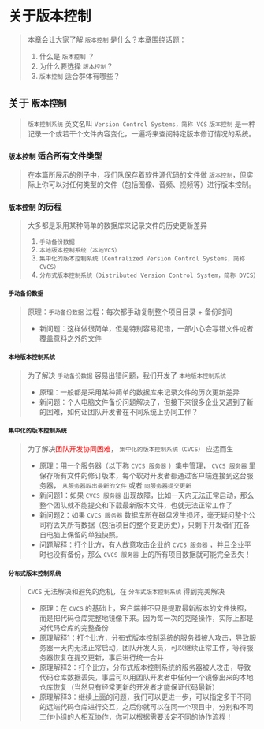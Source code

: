 # 关于版本控制

> 本章会让大家了解 `版本控制` 是什么？本章围绕话题：
>
> 1.  什么是 `版本控制` ？
> 2.  为什么要选择 `版本控制`？
> 3.  `版本控制` 适合群体有哪些？

## 关于 `版本控制`

> `版本控制系统` 英文名叫 `Version Control Systems，简称 VCS`
> `版本控制` 是一种记录一个或若干个文件内容变化，一遍将来查阅特定版本修订情况的系统。

### `版本控制` 适合所有文件类型

> 在本篇所展示的例子中，我们队保存着软件源代码的文件做 `版本控制`，但实际上你可以对任何类型的文件（包括图像、音频、视频等）进行版本控制。

### `版本控制` 的历程

> 大多都是采用某种简单的数据库来记录文件的历史更新差异
>
> 1.  `手动备份数据`
> 2.  `本地版本控制系统（本地VCS）`
> 3.  `集中化的版本控制系统（Centralized Version Control Systems，简称 CVCS）`
> 4.  `分布式版本控制系统（Distributed Version Control System，简称 DVCS）`

#### `手动备份数据`

> 原理：`手动备份数据` 过程：每次都手动复制整个项目目录 + 备份时间
>
> -   新问题：这样做很简单，但是特别容易犯错，一部小心会写错文件或者覆盖意料之外的文件

#### `本地版本控制系统`

> 为了解决 `手动备份数据` 容易出错问题，我们开发了 `本地版本控制系统`
>
> -   原理：一般都是采用某种简单的数据库来记录文件的历次更新差异
> -   新问题：个人电脑文件备份问题解决了，但接下来很多企业又遇到了新的困难，如何让团队开发者在不同系统上协同工作？

#### `集中化的版本控制系统`

> 为了解决<font color=red>团队开发协同困难</font>， `集中化的版本控制系统（CVCS）` 应运而生
>
> -   原理：用一个服务器（以下称  `CVCS 服务器` ）集中管理， `CVCS 服务器` 里保存所有文件的修订版本，每个软对开发者都通过客户端连接到这台服务器， `从服务器取出最新的文件` 或者 `向服务器提交更新`
> -   新问题1：如果 `CVCS 服务器` 出现故障，比如一天内无法正常启动，那么整个团队就不能提交和下载最新版本文件，也就无法正常工作了
> -   新问题2：如果 `CVCS 服务器` 数据库所在磁盘发生损坏，毫无疑问整个公司将丢失所有数据（包括项目的整个变更历史），只剩下开发者们在各自电脑上保留的单独快照。
> -   问题解释：打个比方，有人故意攻击企业的 `CVCS 服务器` ，并且企业平时也没有备份，那么 `CVCS 服务器` 上的所有项目数据就可能完全丢失！

#### `分布式版本控制系统`

> `CVCS` 无法解决和避免的危机，在 `分布式版本控制系统` 得到完美解决
>
> -   原理：在 `CVCS` 的基础上，客户端并不只是提取最新版本的文件快照，而是把代码仓库完整地镜像下来。因为每一次的克隆操作，实际上都是对代码仓库的完整备份
> -   原理解释1：打个比方，分布式版本控制系统的服务器被人攻击，导致服务器一天内无法正常启动，团队开发人员，可以继续正常工作，等待服务器恢复在提交更新，事后进行统一合并
> -   原理解释2：打个比方，分布式版本控制系统的服务器被人攻击，导致代码仓库数据丢失，事后可以用团队开发者中任何一个镜像出来的本地仓库恢复（当然只有经常更新的开发者才能保证代码最新）
> -   原理解释3：继续上面的问题，我们可以更进一步，可以指定多干不同的远端代码仓库进行交互，之后你就可以在同一个项目中，分别和不同工作小组的人相互协作，你可以根据需要设定不同的协作流程！
